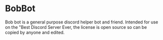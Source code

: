 # BobBot
Bob bot is a general purpose discord helper bot and friend. Intended for use on the "Best Discord Server Ever, the license is open source so can be copied by anyone and edited.
